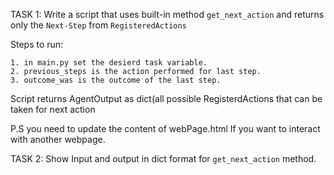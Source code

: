 TASK 1:
    Write a script that uses built-in method `get_next_action` and returns only the `Next-Step` from `RegisteredActions`

Steps to run: 
    
    1. in main.py set the desierd task variable.
    2. previous_steps is the action performed for last step.
    3. outcome_was is the outcome of the last step.

Script returns AgentOutput as dict(all possible RegisterdActions that can be taken for next action

P.S you need to update the content of webPage.html If you want to interact with another webpage.

TASK 2:
    Show Input and output in dict format for `get_next_action` method.
